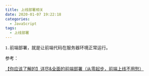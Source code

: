 ```yaml
---
title: 上线部署相关
date: 2020-01-07 19:22:18
categories:
  - JavaScript
tags: 
  - 上线部署
---
```


<code>1.</code>前端部署，就是让前端代码在服务器环境正常运行。

参考：

[【你应该了解的】详尽&全面的前端部署（从零起步，前端上线不用愁）](https://juejin.im/post/5e048025e51d4558052f338e)

